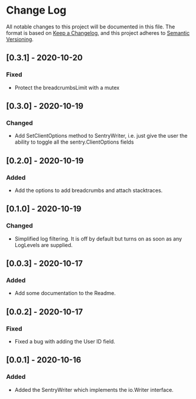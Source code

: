 # Change Log

All notable changes to this project will be documented in this file. The format is based on [Keep a Changelog](https://keepachangelog.com/en/1.0.0/), and this project adheres to [Semantic Versioning](https://semver.org/spec/v2.0.0.html).

## [0.3.1] - 2020-10-20

### Fixed

- Protect the breadcrumbsLimit with a mutex

## [0.3.0] - 2020-10-19

### Changed

- Add SetClientOptions method to SentryWriter, i.e. just give the user the ability to toggle all the sentry.ClientOptions fields

## [0.2.0] - 2020-10-19

### Added

- Add the options to add breadcrumbs and attach stacktraces.

## [0.1.0] - 2020-10-19

### Changed

- Simplified log filtering. It is off by default but turns on as soon as any LogLevels are supplied.

## [0.0.3] - 2020-10-17

### Added

- Add some documentation to the Readme.

## [0.0.2] - 2020-10-17

### Fixed

- Fixed a bug with adding the User ID field.

## [0.0.1] - 2020-10-16

### Added

- Added the SentryWriter which implements the io.Writer interface.